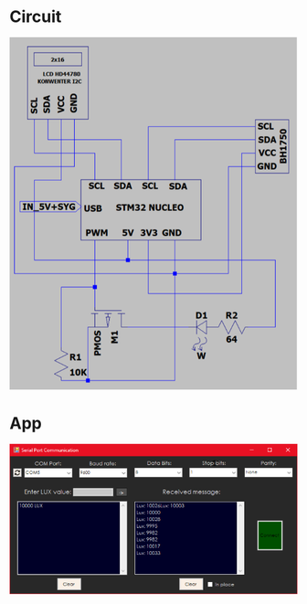 # Circuit
![Build status](https://raw.githubusercontent.com/tobiaszciesielski/Light_Control_System/master/circuit.PNG)

# App
![Build status](https://raw.githubusercontent.com/tobiaszciesielski/Light_Control_System/master/app.jpg)
